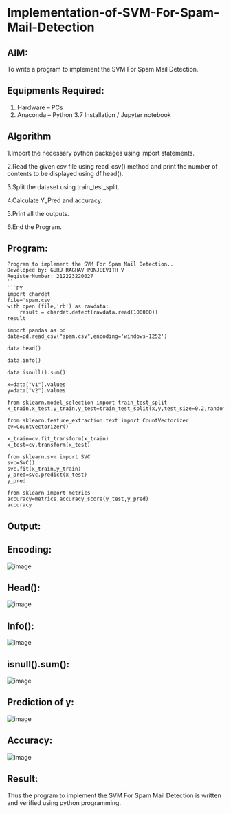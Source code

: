 # Implementation-of-SVM-For-Spam-Mail-Detection

## AIM:
To write a program to implement the SVM For Spam Mail Detection.

## Equipments Required:
1. Hardware – PCs
2. Anaconda – Python 3.7 Installation / Jupyter notebook

## Algorithm
1.Import the necessary python packages using import statements.

2.Read the given csv file using read_csv() method and print the number of contents to be displayed using df.head().

3.Split the dataset using train_test_split.

4.Calculate Y_Pred and accuracy.

5.Print all the outputs.

6.End the Program.

## Program:
```
Program to implement the SVM For Spam Mail Detection..
Developed by: GURU RAGHAV PONJEEVITH V
RegisterNumber: 212223220027
``
```PY
import chardet
file='spam.csv'
with open (file,'rb') as rawdata:
    result = chardet.detect(rawdata.read(100000))
result

import pandas as pd
data=pd.read_csv("spam.csv",encoding='windows-1252')

data.head()

data.info()

data.isnull().sum()

x=data["v1"].values
y=data["v2"].values

from sklearn.model_selection import train_test_split
x_train,x_test,y_train,y_test=train_test_split(x,y,test_size=0.2,random_state=0)

from sklearn.feature_extraction.text import CountVectorizer
cv=CountVectorizer()

x_train=cv.fit_transform(x_train)
x_test=cv.transform(x_test)

from sklearn.svm import SVC
svc=SVC()
svc.fit(x_train,y_train)
y_pred=svc.predict(x_test)
y_pred

from sklearn import metrics
accuracy=metrics.accuracy_score(y_test,y_pred)
accuracy
```
## Output:
## Encoding:
![image](https://github.com/harini1006/Implementation-of-SVM-For-Spam-Mail-Detection/assets/113497405/ed87456c-9dd8-418d-a960-1abad11477f2)


## Head():
![image](https://github.com/harini1006/Implementation-of-SVM-For-Spam-Mail-Detection/assets/113497405/8e2c3fec-2fe3-40c3-923a-1a1c3719e734)


## Info():
![image](https://github.com/harini1006/Implementation-of-SVM-For-Spam-Mail-Detection/assets/113497405/b48518c5-c983-44d3-9cc2-14924033aa91)


## isnull().sum():
![image](https://github.com/harini1006/Implementation-of-SVM-For-Spam-Mail-Detection/assets/113497405/50754f89-e886-48c3-a285-44b76317b605)


## Prediction of y:
![image](https://github.com/harini1006/Implementation-of-SVM-For-Spam-Mail-Detection/assets/113497405/8f3a2d63-9aa6-4da2-95c4-d53b87fde998)


## Accuracy:
![image](https://github.com/harini1006/Implementation-of-SVM-For-Spam-Mail-Detection/assets/113497405/d1dcce16-dc32-4ec2-a042-ce25bee461da)


## Result:
Thus the program to implement the SVM For Spam Mail Detection is written and verified using python programming.
